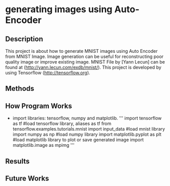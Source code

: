 # generating images using Auto-Encoder
## Description ##
This project is about how to generate MNIST images using Auto Encoder from MNIST Image.
Image generation can be useful for reconstructing poor quality image or improve existing image.
MNIST File by [Yann Lecun] can be found at (http://yann.lecun.com/exdb/mnist/).
This project is developed by using Tensorflow (http://tensorflow.org).

## Methods ##

## How Program Works ##
- import libraries: tensorflow, numpy and matplotlib.
'''
import tensorflow as tf #load tensorflow library, aliases as tf
from tensorflow.examples.tutorials.mnist import input_data #load mnist library
import numpy as np #load numpy library
import matplotlib.pyplot as plt #load matplotlib library to plot or save generated image
import matplotlib.image as mpimg
'''
## Results ##

## Future Works ##
